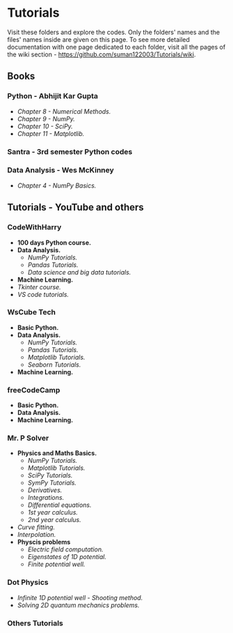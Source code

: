 # Tutorials
Visit these folders and explore the codes. Only the folders' names and the files' names inside are given on this page. To see more detailed documentation with one page dedicated to each folder, visit all the pages of the wiki section - https://github.com/suman122003/Tutorials/wiki.

## Books
### Python - Abhijit Kar Gupta
* *Chapter 8 - Numerical Methods.*
* *Chapter 9 - NumPy.*
* *Chapter 10 - SciPy.*
* *Chapter 11 - Matplotlib.*
### Santra - 3rd semester Python codes

### Data Analysis - Wes McKinney
* *Chapter 4 - NumPy Basics.*

## Tutorials - YouTube and others
### CodeWithHarry
* **100 days Python course.**
* **Data Analysis.**
  - *NumPy Tutorials.*
  - *Pandas Tutorials.*
  - *Data science and big data tutorials.*
* **Machine Learning.**
* *Tkinter course.*
* *VS code tutorials.*
### WsCube Tech
* **Basic Python.**
* **Data Analysis.**
  - *NumPy Tutorials.*
  - *Pandas Tutorials.*
  - *Matplotlib Tutorials.*
  - *Seaborn Tutorials.*
* **Machine Learning.**
### freeCodeCamp
* **Basic Python.**
* **Data Analysis.**
* **Machine Learning.**
### Mr. P Solver
* **Physics and Maths Basics.**
  - *NumPy Tutorials.*
  - *Matplotlib Tutorials.*
  - *SciPy Tutorials.*
  - *SymPy Tutorials.*
  - *Derivatives.*
  - *Integrations.*
  - *Differential equations.*
  - *1st year calculus.*
  - *2nd year calculus.*
* *Curve fitting.*
* *Interpolation.*
* **Physcis problems**
  - *Electric field computation.*
  - *Eigenstates of 1D potential.*
  - *Finite potential well.*
### Dot Physics
* *Infinite 1D potential well - Shooting method.*
* *Solving 2D quantum mechanics problems.*

### Others Tutorials


